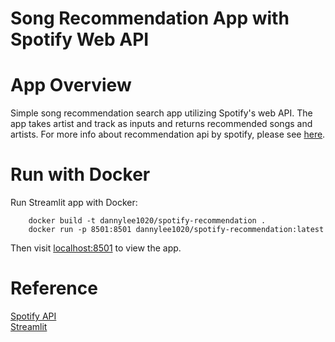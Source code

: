 # Song Recommendation App with Spotify Web API

# App Overview 
Simple song recommendation search app utilizing Spotify's web API. The app takes artist and track as inputs and returns recommended songs and artists. For more info about recommendation api by spotify, please see [here](https://developer.spotify.com/documentation/web-api/reference/browse/get-recommendations/). 


# Run with Docker
Run Streamlit app with Docker: 

		docker build -t dannylee1020/spotify-recommendation .
		docker run -p 8501:8501 dannylee1020/spotify-recommendation:latest

Then visit [localhost:8501](https://localhost:8501) to view the app.


# Reference
[Spotify API](https://developer.spotify.com/documentation/web-api/)
<br>
[Streamlit](https://www.streamlit.io/)
